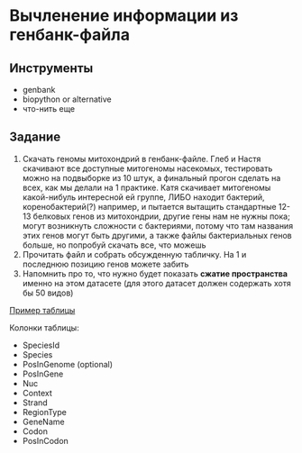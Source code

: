 # Вычленение информации из генбанк-файла

## Инструменты

- genbank
- biopython or alternative
- что-нить еще

## Задание

1. Скачать геномы митохондрий в генбанк-файле. Глеб и Настя скачивают все доступные митогеномы насекомых, тестировать можно на подвыборке из 10 штук, а финальный прогон сделать на всех, как мы делали на 1 практике. Катя скачивает митогеномы какой-нибуль интересной ей группе, ЛИБО находит бактерий, коренобактерий(?) например, и пытается вытащить стандартные 12-13 белковых генов из митохондрии, другие гены нам не нужны пока; могут возникнуть сложности с бактериями, потому что там названия этих генов могут быть другими, а также файлы бактериальных генов больше, но попробуй скачать все, что можешь
2. Прочитать файл и собрать обсужденную табличку. На 1 и последнюю позицию генов можете забить
3. Напомнить про то, что нужно будет показать **сжатие пространства** именно на этом датасете (для этого датасет должен содержать хотя бы 50 видов)

[Пример таблицы](./table_example.csv)

Колонки таблицы:

- SpeciesId
- Species
- PosInGenome (optional)
- PosInGene
- Nuc
- Context
- Strand
- RegionType
- GeneName
- Codon
- PosInCodon
